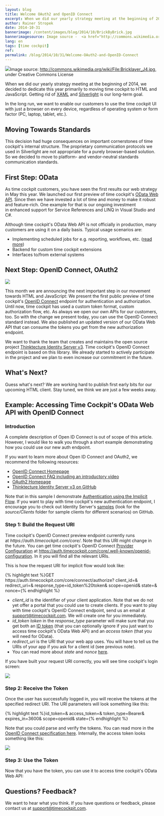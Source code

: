 ```yaml
---
layout: blog
title: Welcome OAuth2 and OpenID Connect
excerpt: When we did our yearly strategy meeting at the beginning of 2014, we decided to dedicate this year primarily to moving time cockpit to HTML and JavaScript. This decision had huge consequences on important cornerstones of time cockpit's internal structure. The proprietary communication protocols we used in Silverlight are not appropriate for a purely browser-based solution. So we decided to move to platform- and vendor-neutral standards communication standards. Today, we present the next step down that road -  Time Cockpit's brand new OpenID Connect endpoint for authentication.
author: Rainer Stropek
date: 2014-10-31
bannerimage: /content/images/blog/2014/10/BrickByBrick.jpg
bannerimagesource: Image source -  <a href="http://commons.wikimedia.org/wiki/File:Bricklayer_J4.jpg" target="_blank">http://commons.wikimedia.org/wiki/File:Bricklayer_J4.jpg</a>, Creative Commons License
lang: en
tags: [time cockpit]
ref: 
permalink: /blog/2014/10/31/Welcome-OAuth2-and-OpenID-Connect
---
```


<div class="imageCaption">
  <img src="{{site.baseurl}}/content/images/blog/2014/10/BrickByBrick.jpg" />Image source: <a href="http://commons.wikimedia.org/wiki/File:Bricklayer_J4.jpg" target="_blank">http://commons.wikimedia.org/wiki/File:Bricklayer_J4.jpg</a>, under Creative Commons License</div><p>When we did our yearly strategy meeting at the beginning of 2014, we decided to dedicate this year primarily to moving time cockpit to HTML and JavaScript. Getting rid of <a href="http://msdn.microsoft.com/en-us/library/ms752059(v=vs.110).aspx" target="_blank">XAML</a> and <a href="http://www.microsoft.com/silverlight/" target="_blank">Silverlight</a> is our long-term goal.</p><p class="showcase">In the long run, we want to enable our customers to use the time cockpit UI with just a browser on every device, regardless of operating system or form factor (PC, laptop, tablet, etc.).</p><h2>Moving Towards Standards</h2><p>This decision had huge consequences on important cornerstones of time cockpit's internal structure. The proprietary communication protocols we used in Silverlight are not appropriate for a purely browser-based solution. So we decided to move to platform- and vendor-neutral standards communication standards.</p><h2>First Step: OData</h2><p>As time cockpit customers, you have seen the first results our web strategy in May this year. We launched our first preview of time cockpit's <a href="http://www.timecockpit.com/blog/2014/04/27/Adding-Web-to-our-API" target="_blank">OData Web API</a>. Since then we have invested a lot of time and money to make it robust and feature-rich. One example for that is our ongoing investment in enhanced support for Service References and LINQ in Visual Studio and C#.</p><p>Although time cockpit's OData Web API is not officially in production, many customers are using it on a daily basis. Typical usage scenarios are:</p><ul>
  <li>Implementing scheduled jobs for e.g. reporting, workflows, etc. (<a href="http://www.timecockpit.com/blog/2014/05/30/Warning-Emails-in-Case-of-Budget-Overrun" target="_blank">read more</a>)</li>
  <li>Backend for custom time cockpit extensions</li>
  <li>Interfaces to/from external systems</li>
</ul><h2>Next Step: OpenID Connect, OAuth2</h2><p class="floatRight">
  <img src="{{site.baseurl}}/content/images/blog/2014/10/openid-logo-wordmark.png" />
</p><p>This month we are announcing the next important step in our movement towards HTML and JavaScript: We present the first public preview of time cockpit's <a href="http://oauth.net/2/" target="_blank"></a><a href="http://openid.net/connect/" target="_blank">OpenID Connect</a> endpoint for authentication and authorization. Until now, time cockpit has used a custom token format, custom authorization flow, etc. As always we open our own APIs for our customers, too. So with the change we present today, you can use the OpenID Connect standard instead. We also published an updated version of our OData Web API that can consume the tokens you get from the new authorization endpoint.</p><p class="showcase">We want to thank the team that creates and maintains the open source project <a href="https://github.com/thinktecture/Thinktecture.IdentityServer.v3" target="_blank">Thinktecture Identity Server v3</a>. Time cockpit's OpenID Connect endpoint is based on this library. We already started to actively participate in the project and we plan to even increase our commitment in the future.</p><h2>What's Next?</h2><p>Guess what's next? We are working hard to publish first early bits for our upcoming HTML client. Stay tuned, we think we are just a few weeks away.</p><h2>Example: Accessing Time Cockpit's OData Web API with OpenID Connect</h2><h3>Introduction</h3><p>A complete description of Open ID Connect is out of scope of this article. However, I would like to walk you through a short example demonstrating how you could use our new auth endpoint.</p><p class="showcase">If you want to learn more about Open ID Connect and OAuth2, we recommend the following resources:</p><ul>
  <li>
    <a href="http://openid.net/connect/" target="_blank">OpenID Connect Homepage</a>
  </li>
  <li>
    <a href="http://openid.net/connect/faq/" target="_blank">OpenID Connect FAQ including an introductory video</a>
  </li>
  <li>
    <a href="http://oauth.net/2/" target="_blank">OAuth2 Homepage</a>
  </li>
  <li>
    <a href="https://github.com/thinktecture/Thinktecture.IdentityServer.v3" target="_blank">Thinktecture Identity Server v3 on GitHub</a>
  </li>
</ul><p>Note that in this sample I demonstrate <a href="http://openid.net/specs/openid-connect-core-1_0.html#ImplicitFlowAuth" target="_blank">Authentication using the Implicit Flow</a>. If you want to play with time cockpit's new authentication endpoint, I encourage you to check out Identity Server's <a href="https://github.com/thinktecture/Thinktecture.IdentityServer.v3.Samples/">samples</a> (look for the <em>source/Clients</em> folder for sample clients for different scenarios) on GitHub.</p><h3>Step 1: Build the Request URI</h3><p>Time cockpit's OpenID Connect preview endpoint currently runs at <em>https://auth.timecockpit.com/core/</em>. Note that this URI might change in the future. You can get time cockpit's OpenID Connect <a href="http://openid.net/specs/openid-connect-discovery-1_0.html#ProviderConfig" target="_blank">Provider Configuration</a> at <a href="https://auth.timecockpit.com/core/.well-known/openid-configuration" target="_blank">https://auth.timecockpit.com/core/.well-known/openid-configuration</a>. In it you will find all the relevant URIs.</p><p>This is how the request URI for implicit flow would look like:</p>{% highlight text %}GET https://auth.timecockpit.com/core/connect/authorize?
    client_id=<your client id>&
    redirect_uri=<URI of your app>&
    response_type=id_token%20token&
    scope=openid&
    state=<yourstate>&
    nonce=<random generated nonce>{% endhighlight %}<ul>
  <li>
    <em>client_id</em> is the identifier of your client application. Note that we do not yet offer a portal that you could use to create clients. If you want to play with time cockpit's OpenID Connect endpoint, send us an email at <a href="mailto:support@timecockpit.com" target="_blank">support@timecockpit.com</a>. We will create one for you immediately.</li>
  <li>
    <em>id_token token</em> in the <em>response_type</em> parameter will make sure that you get both an <a href="http://openid.net/specs/oauth-v2-multiple-response-types-1_0.html#id_token" target="_blank">ID token</a> (that you can optionally ignore if you just want to access time cockpit's OData Web API) and an <em>access token</em> (that you will need for OData).</li>
  <li>
    <em>redirect_uri</em> is the URI that your web app uses. You will have to tell us the URIs of your app if you ask for a client id (see previous note).</li>
  <li>You can read more about <em>state</em> and <em>nonce </em><a href="http://openid.net/specs/openid-connect-core-1_0.html#AuthRequest" target="_blank">here</a>.</li>
</ul><p>If you have built your request URI correctly, you will see time cockpit's login screen:</p><p>
  <img src="{{site.baseurl}}/content/images/blog/2014/10/tclogin.png" />
</p><h3>Step 2: Receive the Token</h3><p>Once the user has successfully logged in, you will receive the tokens at the specified redirect URI. The URI parameters will look something like this:</p>{% highlight text %}id_token=<your id token>&
access_token=<your access token>&
token_type=Bearer&
expires_in=3600&
scope=openid&
state=<yourstate>{% endhighlight %}<p>Note that you could parse and verify the tokens. You can read more in the <a href="http://openid.net/specs/openid-connect-core-1_0.html#ImplicitTokenValidation" target="_blank">OpenID Connect specification here</a>. Internally, the access token looks something like this:</p><p>
  <img src="{{site.baseurl}}/content/images/blog/2014/10/accessToken.png" />
</p><h3>Step 3: Use the Token</h3><p>Now that you have the token, you can use it to access time cockpit's OData Web API:</p><function name="Composite.Media.ImageGallery.Slimbox2">
  <param name="MediaImage" value="MediaArchive:05867889-de92-469b-bdd9-bb1c06e4b359" />
  <param name="ThumbnailMaxWidth" value="800" />
  <param name="ThumbnailMaxHeight" value="800" />
  <param name="ImageMaxWidth" value="1280" />
  <param name="ImageMaxHeight" value="1024" />
</function><h2>Questions? Feedback?</h2><p>We want to hear what you think. If you have questions or feedback, please contact us at <a href="mailto:support@timecockpit.com">support@timecockpit.com</a>.</p>